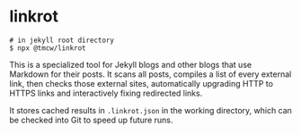 # linkrot

```
# in jekyll root directory
$ npx @tmcw/linkrot
```

This is a specialized tool for Jekyll blogs and other blogs that use Markdown for their
posts. It scans all posts, compiles a list of every external link, then checks those external
sites, automatically upgrading HTTP to HTTPS links and interactively fixing redirected
links.

It stores cached results in `.linkrot.json` in the working directory, which can be
checked into Git to speed up future runs.
